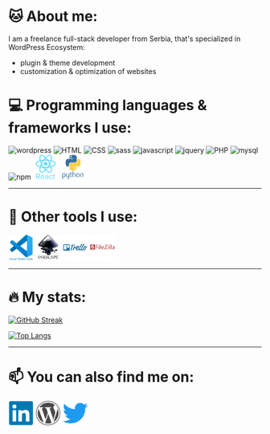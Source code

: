 # :cat: About me:

I am a freelance full-stack developer from Serbia, that's specialized in WordPress Ecosystem:
- plugin & theme development
- customization & optimization of websites

# :computer: Programming languages & frameworks I use:

<p>
<img src="https://cdn.simpleicons.org/wordpress" title="wordpress" alt="wordpress" width="50" height="50"/>
<img src="https://cdn.simpleicons.org/html5" title="HTML" alt="HTML" width="50" height="50"/>
<img src="https://cdn.simpleicons.org/css3" title="CSS" alt="CSS" width="50" height="50"/>
<img src="https://cdn.simpleicons.org/sass" title="sass" alt="sass" width="50" height="50"/>
<img src="https://cdn.simpleicons.org/javascript" title="javascript" alt="javascript" width="50" height="50"/>
<img src="https://cdn.simpleicons.org/jquery" title="jquery" alt="jquery" width="50" height="50"/>
<img src="https://cdn.simpleicons.org/php" title="PHP" alt="PHP" width="50" height="50"/>
<img src="https://cdn.simpleicons.org/mysql" title="mysql" alt="mysql" width="50" height="50"/>
<img src="https://cdn.simpleicons.org/npm" title="npm" alt="npm" width="50" height="50"/>
<img src="https://github.com/devicons/devicon/blob/master/icons/react/react-original-wordmark.svg" title="react" alt="react" width="50" height="50"/>
<img src="https://github.com/devicons/devicon/blob/master/icons/python/python-original-wordmark.svg" title="python" alt="python" width="50" height="50"/>
</p>

--- 

# :wrench: Other tools I use:

<p>
<img src="https://github.com/devicons/devicon/blob/master/icons/vscode/vscode-original-wordmark.svg" title="Visual Studio Code" alt="Visual Studio Code" width="50" height="50"/>
<img src="https://github.com/devicons/devicon/blob/master/icons/inkscape/inkscape-original-wordmark.svg" title="inkscape" alt="inkscape" width="50" height="50"/>
<img src="https://github.com/devicons/devicon/blob/master/icons/trello/trello-plain-wordmark.svg" title="trello" alt="trello" width="50" height="50"/>
<img src="https://github.com/devicons/devicon/blob/master/icons/filezilla/filezilla-plain-wordmark.svg" title="FileZilla" alt="FileZilla" width="50" height="50"/>
</p>

---

# :fire: My stats:
[![GitHub Streak](http://github-readme-streak-stats.herokuapp.com?user=Imoptimal&theme=highcontrast&background=000000)](https://git.io/streak-stats)

[![Top Langs](https://github-readme-stats.vercel.app/api/top-langs/?username=Imoptimal&layout=compact&theme=vision-friendly-dark)](https://github.com/anuraghazra/github-readme-stats)

---

# :mailbox: You can also find me on:
<p>
<a target="_blank" href="https://www.linkedin.com/in/ivan-maljukanovic/"><img src="https://github.com/devicons/devicon/blob/master/icons/linkedin/linkedin-original.svg" title="LinkedIn" alt="LinkedIn" width="50" height="50"/></a>
<a target="_blank" href="https://profiles.wordpress.org/imoptimal/"><img src="https://github.com/devicons/devicon/blob/master/icons/wordpress/wordpress-plain.svg" title="wordpress.org" alt="wordpress.org" width="50" height="50"/></a>
<a target="_blank" href="https://twitter.com/imoptimal/"><img src="https://github.com/devicons/devicon/blob/master/icons/twitter/twitter-original.svg" title="Twitter" alt="Twitter" width="50" height="50"/></a>
</p>
